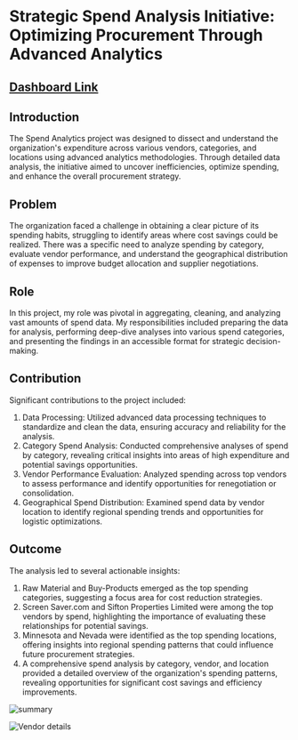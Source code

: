 
# Strategic Spend Analysis Initiative: Optimizing Procurement Through Advanced Analytics
## [Dashboard Link](https://app.powerbi.com/view?r=eyJrIjoiZmFiNzk1NjEtNjNiZi00OTNmLWE0MTItZmI5YzJiNDQzMTMwIiwidCI6ImRmODY3OWNkLWE4MGUtNDVkOC05OWFjLWM4M2VkN2ZmOTVhMCJ9)
## Introduction
The Spend Analytics project was designed to dissect and understand the organization's expenditure across various vendors, categories, and locations using advanced analytics methodologies. Through detailed data analysis, the initiative aimed to uncover inefficiencies, optimize spending, and enhance the overall procurement strategy.

## Problem
The organization faced a challenge in obtaining a clear picture of its spending habits, struggling to identify areas where cost savings could be realized. There was a specific need to analyze spending by category, evaluate vendor performance, and understand the geographical distribution of expenses to improve budget allocation and supplier negotiations.

## Role
In this project, my role was pivotal in aggregating, cleaning, and analyzing vast amounts of spend data. My responsibilities included preparing the data for analysis, performing deep-dive analyses into various spend categories, and presenting the findings in an accessible format for strategic decision-making.

## Contribution
Significant contributions to the project included:

1. Data Processing: Utilized advanced data processing techniques to standardize and clean the data, ensuring accuracy and reliability for the analysis.
2. Category Spend Analysis: Conducted comprehensive analyses of spend by category, revealing critical insights into areas of high expenditure and potential savings opportunities.
3. Vendor Performance Evaluation: Analyzed spending across top vendors to assess performance and identify opportunities for renegotiation or consolidation.
4. Geographical Spend Distribution: Examined spend data by vendor location to identify regional spending trends and opportunities for logistic optimizations.

## Outcome
The analysis led to several actionable insights:

1. Raw Material and Buy-Products emerged as the top spending categories, suggesting a focus area for cost reduction strategies.
2. Screen Saver.com and Sifton Properties Limited were among the top vendors by spend, highlighting the importance of evaluating these relationships for potential savings.
3. Minnesota and Nevada were identified as the top spending locations, offering insights into regional spending patterns that could influence future procurement strategies.
4. A comprehensive spend analysis by category, vendor, and location provided a detailed overview of the organization's spending patterns, revealing opportunities for significant cost savings and efficiency improvements.

![summary](https://github.com/shubhammore15/Spend_Analytics/assets/95162457/42f611b3-ec79-4155-974a-d66c8b7309a7)

![Vendor details](https://github.com/shubhammore15/Spend_Analytics/assets/95162457/b2ac5d61-24f8-41c9-8934-a927d961e2fb)


